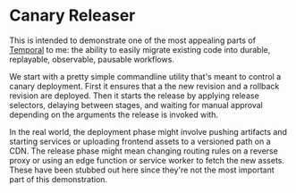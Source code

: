 # Canary Releaser

This is intended to demonstrate one of the most appealing parts of [Temporal](https://temporal.io) to me: the ability to easily migrate existing code into durable, replayable, observable, pausable workflows.

We start with a pretty simple commandline utility that's meant to control a canary deployment. First it ensures that a the new revision and a rollback revision are deployed. Then it starts the release by applying release selectors, delaying between stages, and waiting for manual approval depending on the arguments the release is invoked with.

In the real world, the deployment phase might involve pushing artifacts and starting services or uploading frontend assets to a versioned path on a CDN. The release phase might mean changing routing rules on a reverse proxy or using an edge function or service worker to fetch the new assets. These have been stubbed out here since they're not the most important part of this demonstration.